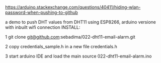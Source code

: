 https://arduino.stackexchange.com/questions/40411/hiding-wlan-password-when-pushing-to-github

a demo to push DHT values from DHT11 using ESP8266, arduino versione with inbuilt wifi connection
INSTALL:

1  git clone git@github.com:sebadima/022-dht11-email-alarm.git

2 copy credentials_sample.h in a new file credentials.h

3 start arduino IDE and load the main source  022-dht11-email-alarm.ino

